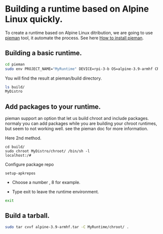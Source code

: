 # Building a runtime based on Alpine Linux quickly.

To create a runtime based on Alpine Linux ditribution, we are going to use [pieman]() tool, it automate the process.
See here <a href="https://docs.ionoid.io/#/../apps/build/install-pieman" target="_blank"> How to install pieman</a>.



## Building a basic runtime.



```bash
cd pieman
sudo env PROJECT_NAME="MyRuntime" DEVICE=rpi-3-b OS=alpine-3.9-armhf CREATE_ONLY_CHROOT=true ./pieman.sh
```

You will find the result at pieman/build directory.

```bash
ls build/
MyDistro
```

## Add packages to your runtime.

pieman support an option that let us build chroot and include packages.
normaly you can add packages while you are building your chroot runtimes, but seem to not working well.
see the pieman doc for more information.

Here 2nd method.

```
cd build/
sudo chroot MyDistro/chroot/ /bin/sh -l
localhost:/#
```

Configure package repo

```
setup-apkrepos
```
 - Choose a number , 8 for example.

 - Type exit to leave the runtime environment.

```bash 
exit 
```

## Build a tarball.

```bash
sudo tar cvvf alpine-3.9-armhf.tar -C MyRuntime/chroot/ .
```

